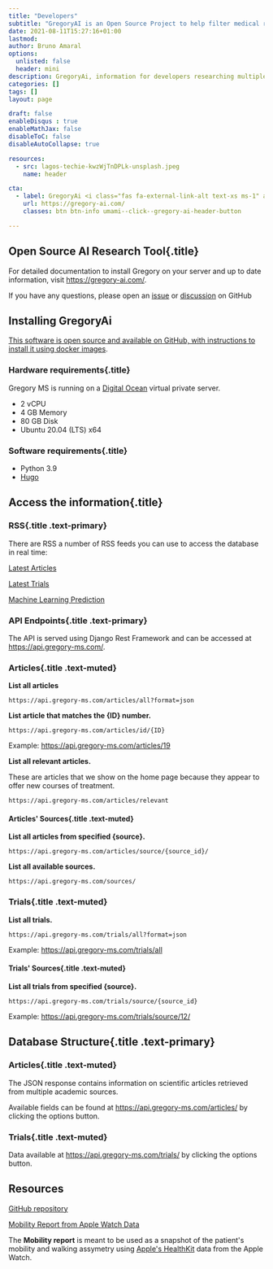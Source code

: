 ```yaml
---
title: "Developers"
subtitle: "GregoryAI is an Open Source Project to help filter medical research"
date: 2021-08-11T15:27:16+01:00
lastmod: 
author: Bruno Amaral
options:
  unlisted: false
  header: mini
description: GregoryAi, information for developers researching multiple sclerosis and other diseases
categories: []
tags: []
layout: page

draft: false
enableDisqus : true
enableMathJax: false
disableToC: false
disableAutoCollapse: true

resources:
  - src: lagos-techie-kwzWjTnDPLk-unsplash.jpeg
    name: header

cta:
  - label: GregoryAi <i class="fas fa-external-link-alt text-xs ms-1" aria-hidden="true"></i>
    url: https://gregory-ai.com/
    classes: btn btn-info umami--click--gregory-ai-header-button

---
```


<div class="col-md-6 mx-auto">

## Open Source AI Research Tool{.title}

For detailed documentation to install Gregory on your server and up to date information, visit https://gregory-ai.com/.

If you have any questions, please open an [issue](https://github.com/brunoamaral/gregory/issues) or [discussion](https://github.com/brunoamaral/gregory/discussions) on GitHub

## Installing GregoryAi

[This software is open source and available on GitHub, with instructions to install it using docker images](https://github.com/brunoamaral/gregory#install).

### Hardware requirements{.title}

Gregory MS is running on a [Digital Ocean](https://digitalocean.com) virtual private server.

- 2 vCPU
- 4 GB Memory
- 80 GB Disk
- Ubuntu 20.04 (LTS) x64

### Software requirements{.title}

- Python 3.9
- [Hugo](https://gohugo.io/)


## Access the information{.title}

### RSS{.title .text-primary}

There are RSS a number of RSS feeds you can use to access the database in real time:

<a class="btn btn-outline-primary" href="https://api.gregory-ms.com/feed/latest/articles/" data-umami-event="click--developers-rss-latest-articles"><i class="fas fa-rss"></i> Latest Articles</a>

<a class="btn btn-outline-primary" data-umami-event="click--developers-rss-latest-trials" href="https://api.gregory-ms.com/feed/latest/trials/"><i class="fas fa-rss"></i> Latest Trials</a>

<a class="btn btn-outline-primary" data-umami-event="click--developers-rss-ml-prediction" href="https://api.gregory-ms.com/feed/machine-learning/"><i class="fas fa-rss"></i> Machine Learning Prediction</a>

### API Endpoints{.title .text-primary}

The API is served using Django Rest Framework and can be accessed at <https://api.gregory-ms.com/>. 

### Articles{.title .text-muted}

**List all articles**

`https://api.gregory-ms.com/articles/all?format=json`

**List article that matches the {ID} number.**    

`https://api.gregory-ms.com/articles/id/{ID}`

Example: <a data-umami-event="click--developers-api-latest-trials-example" href="https://api.gregory-ms.com/articles/19">https://api.gregory-ms.com/articles/19</a>


**List all relevant articles.**

These are articles that we show on the home page because they appear to offer new courses of treatment.

`https://api.gregory-ms.com/articles/relevant`

#### Articles' Sources{.title .text-muted}

**List all articles from specified {source}.**

`https://api.gregory-ms.com/articles/source/{source_id}/`


**List all available sources.**

`https://api.gregory-ms.com/sources/`

### Trials{.title .text-muted}

**List all trials.**    

`https://api.gregory-ms.com/trials/all?format=json`

Example: <a href="https://api.gregory-ms.com/trials/all">https://api.gregory-ms.com/trials/all</a>

#### Trials' Sources{.title .text-muted}

**List all trials from specified {source}.**    

`https://api.gregory-ms.com/trials/source/{source_id}`

Example: <a data-umami-event="click--developers-api-all-trials-by-source-example" href="https://api.gregory-ms.com/trials/source/12/">https://api.gregory-ms.com/trials/source/12/</a>

## Database Structure{.title .text-primary}

### Articles{.title .text-muted}

The JSON response contains information on scientific articles retrieved from multiple academic sources.

Available fields can be found at https://api.gregory-ms.com/articles/ by clicking the options button.


### Trials{.title .text-muted}

Data available at https://api.gregory-ms.com/trials/ by clicking the options button.

## Resources

[GitHub repository](https://github.com/brunoamaral/gregory)

[Mobility Report from Apple Watch Data](https://github.com/brunoamaral/mobility-report)

The **Mobility report** is meant to be used as a snapshot of the patient's mobility and walking assymetry using [Apple's HealthKit](https://developer.apple.com/documentation/healthkit) data from the Apple Watch.

</div>